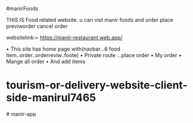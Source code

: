 #manirFoods


THIS IS Food related website. u can vist manir foods and 
order place previworder cancel order

   websitelink:=  https://manir-restaurant.web.app/    
 
•	This site has home page with(navbar…6 food item..order..orderreviw..foote)
•	Private route …place order
•	My order
•	Mange all order
•	And add items
# tourism-or-delivery-website-client-side-manirul7465
#   m a n i r - a p p  
 